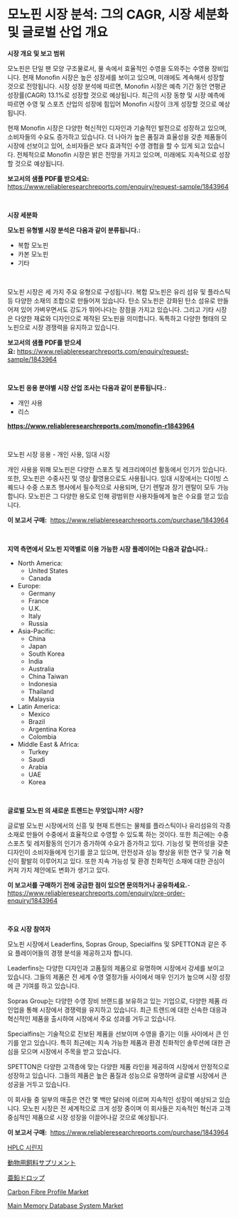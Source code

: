<p><h1>모노핀 시장 분석: 그의 CAGR, 시장 세분화 및 글로벌 산업 개요</h1></p><p><strong>시장 개요 및 보고 범위</strong></p>
<p><p>모노핀은 단일 팬 모양 구조물로서, 물 속에서 효율적인 수영을 도와주는 수영용 장비입니다. 현재 Monofin 시장은 높은 성장세를 보이고 있으며, 미래에도 계속해서 성장할 것으로 전망됩니다. 시장 성장 분석에 따르면, Monofin 시장은 예측 기간 동안 연평균 성장률(CAGR) 13.1%로 성장할 것으로 예상됩니다. 최근의 시장 동향 및 시장 예측에 따르면 수영 및 스포츠 산업의 성장에 힘입어 Monofin 시장이 크게 성장할 것으로 예상됩니다.</p><p>현재 Monofin 시장은 다양한 혁신적인 디자인과 기술적인 발전으로 성장하고 있으며, 소비자들의 수요도 증가하고 있습니다. 더 나아가 높은 품질과 효율성을 갖춘 제품들이 시장에 선보이고 있어, 소비자들은 보다 효과적인 수영 경험을 할 수 있게 되고 있습니다. 전체적으로 Monofin 시장은 밝은 전망을 가지고 있으며, 미래에도 지속적으로 성장할 것으로 예상됩니다.</p></p>
<p><strong>보고서의 샘플 PDF를 받으세요:</strong> <a href="https://www.reliableresearchreports.com/enquiry/request-sample/1843964">https://www.reliableresearchreports.com/enquiry/request-sample/1843964</a></p>
<p>&nbsp;</p>
<p><strong>시장 세분화</strong></p>
<p><strong>모노핀 유형별 시장 분석은 다음과 같이 분류됩니다.:</strong></p>
<p><ul><li>복합 모노핀</li><li>카본 모노핀</li><li>기타</li></ul></p>
<p>&nbsp;</p>
<p><p>모노핀 시장은 세 가지 주요 유형으로 구성됩니다. 복합 모노핀은 유리 섬유 및 플라스틱 등 다양한 소재의 조합으로 만들어져 있습니다. 탄소 모노핀은 강화된 탄소 섬유로 만들어져 있어 가벼우면서도 강도가 뛰어나다는 장점을 가지고 있습니다. 그리고 기타 시장은 다양한 재료와 디자인으로 제작된 모노핀을 의미합니다. 독특하고 다양한 형태의 모노핀으로 시장 경쟁력을 유지하고 있습니다.</p></p>
<p><strong>보고서의 샘플 PDF를 받으세요:</strong>&nbsp;<a href="https://www.reliableresearchreports.com/enquiry/request-sample/1843964">https://www.reliableresearchreports.com/enquiry/request-sample/1843964</a></p>
<p>&nbsp;</p>
<p><strong> 모노핀 응용 분야별 시장 산업 조사는 다음과 같이 분류됩니다.:</strong></p>
<p><ul><li>개인 사용</li><li>리스</li></ul></p>
<p><strong><a href="https://www.reliableresearchreports.com/monofin-r1843964">https://www.reliableresearchreports.com/monofin-r1843964</a></strong></p>
<p>&nbsp;</p>
<p><p>모노핀 시장 응용 - 개인 사용, 임대 시장</p><p>개인 사용을 위해 모노핀은 다양한 스포츠 및 레크리에이션 활동에서 인기가 있습니다. 또한, 모노핀은 수중사진 및 영상 촬영용으로도 사용됩니다. 임대 시장에서는 다이빙 스퀘드나 수중 스포츠 행사에서 필수적으로 사용되며, 단기 렌탈과 장기 렌탈이 모두 가능합니다. 모노핀은 그 다양한 용도로 인해 광범위한 사용자들에게 높은 수요를 얻고 있습니다.</p></p>
<p><strong>이 보고서 구매:</strong>&nbsp; <a href="https://www.reliableresearchreports.com/purchase/1843964">https://www.reliableresearchreports.com/purchase/1843964</a></p>
<p>&nbsp;</p>
<p><strong>지역 측면에서 모노핀 지역별로 이용 가능한 시장 플레이어는 다음과 같습니다.:</strong></p>
<p><ul>
    <li>
        North America:
        <ul>
            <li>United States</li>
            <li>Canada</li>
        </ul>
    </li>
    <li>
        Europe:
        <ul>
            <li>Germany</li>
            <li>France</li>
            <li>U.K.</li>
            <li>Italy</li>
            <li>Russia</li>
        </ul>
    </li>
    <li>
        Asia-Pacific:
        <ul>
            <li>China</li>
            <li>Japan</li>
            <li>South Korea</li>
            <li>India</li>
            <li>Australia</li>
            <li>China Taiwan</li>
            <li>Indonesia</li>
            <li>Thailand</li>
            <li>Malaysia</li>
        </ul>
    </li>
    <li>
        Latin America:
        <ul>
            <li>Mexico</li>
            <li>Brazil</li>
            <li>Argentina Korea</li>
            <li>Colombia</li>
        </ul>
    </li>
    <li>
        Middle East & Africa:
        <ul>
            <li>Turkey</li>
            <li>Saudi</li>
            <li>Arabia</li>
            <li>UAE</li>
            <li>Korea</li>
        </ul>
    </li>
    </ul></p>
<p>&nbsp;</p>
<p><strong>글로벌 모노핀 의 새로운 트렌드는 무엇입니까? 시장?</strong></p>
<p><p>글로벌 모노핀 시장에서의 신흥 및 현재 트렌드는 물체를 플라스틱이나 유리섬유의 각종 소재로 만들어 수중에서 효율적으로 수영할 수 있도록 하는 것이다. 또한 최근에는 수중 스포츠 및 레저활동의 인기가 증가하여 수요가 증가하고 있다. 기능성 및 편의성을 갖춘 디자인이 소비자들에게 인기를 끌고 있으며, 안전성과 성능 향상을 위한 연구 및 기술 혁신이 활발히 이루어지고 있다. 또한 지속 가능성 및 환경 친화적인 소재에 대한 관심이 커져 가치 제안에도 변화가 생기고 있다.</p></p>
<p><strong>이 보고서를 구매하기 전에 궁금한 점이 있으면 문의하거나 공유하세요.</strong>- <a href="https://www.reliableresearchreports.com/enquiry/pre-order-enquiry/1843964">https://www.reliableresearchreports.com/enquiry/pre-order-enquiry/1843964</a></p>
<p>&nbsp;</p>
<p><strong>주요 시장 참여자</strong></p>
<p><p>모노핀 시장에서 Leaderfins, Sopras Group, Specialfins 및 SPETTON과 같은 주요 플레이어들의 경쟁 분석을 제공하고자 합니다.</p><p>Leaderfins는 다양한 디자인과 고품질의 제품으로 유명하며 시장에서 강세를 보이고 있습니다. 그들의 제품은 전 세계 수영 열정가들 사이에서 매우 인기가 높으며 시장 성장에 큰 기여를 하고 있습니다.</p><p>Sopras Group는 다양한 수영 장비 브랜드를 보유하고 있는 기업으로, 다양한 제품 라인업을 통해 시장에서 경쟁력을 유지하고 있습니다. 최근 트렌드에 대한 신속한 대응과 혁신적인 제품을 출시하여 시장에서 주요 성과를 거두고 있습니다.</p><p>Specialfins는 기술적으로 진보된 제품을 선보이며 수영을 즐기는 이들 사이에서 큰 인기를 얻고 있습니다. 특히 최근에는 지속 가능한 제품과 환경 친화적인 솔루션에 대한 관심을 모으며 시장에서 주목을 받고 있습니다.</p><p>SPETTON은 다양한 고객층에 맞는 다양한 제품 라인을 제공하여 시장에서 안정적으로 성장하고 있습니다. 그들의 제품은 높은 품질과 성능으로 유명하며 글로벌 시장에서 큰 성공을 거두고 있습니다.</p><p>이 회사들 중 일부의 매출은 연간 몇 백만 달러에 이르며 지속적인 성장이 예상되고 있습니다. 모노핀 시장은 전 세계적으로 크게 성장 중이며 이 회사들은 지속적인 혁신과 고객 중심적인 제품으로 시장 성장을 이끌어나갈 것으로 예상됩니다.</p></p>
<p><strong>이 보고서 구매:</strong>&nbsp;&nbsp;<a href="https://www.reliableresearchreports.com/purchase/1843964">https://www.reliableresearchreports.com/purchase/1843964</a></p>
<p><p><a href="https://github.com/vsckjg50460/Market-Research-Report-List-1/blob/main/404099022641.md">HPLC 시린지</a></p><p><a href="https://github.com/EstelWisozk1/Market-Research-Report-List-1/blob/main/822597624609.md">動物用飼料サプリメント</a></p><p><a href="https://github.com/lrlmopnhwd79300/Market-Research-Report-List-1/blob/main/707971924608.md">亜鉛ドロップ</a></p><p><a href="https://issuu.com/reportprime-2/docs/carbon-fibre-profile-market-size-2030.pptx">Carbon Fibre Profile Market</a></p><p><a href="https://github.com/joannagoyvaerts/Market-Research-Report-List-2/blob/main/main-memory-database-system-market.md">Main Memory Database System Market</a></p></p>